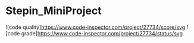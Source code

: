 # Stepin_MiniProject
![code quality]https://www.code-inspector.com/project/27734/score/svg
![code grade]https://www.code-inspector.com/project/27734/status/svg
